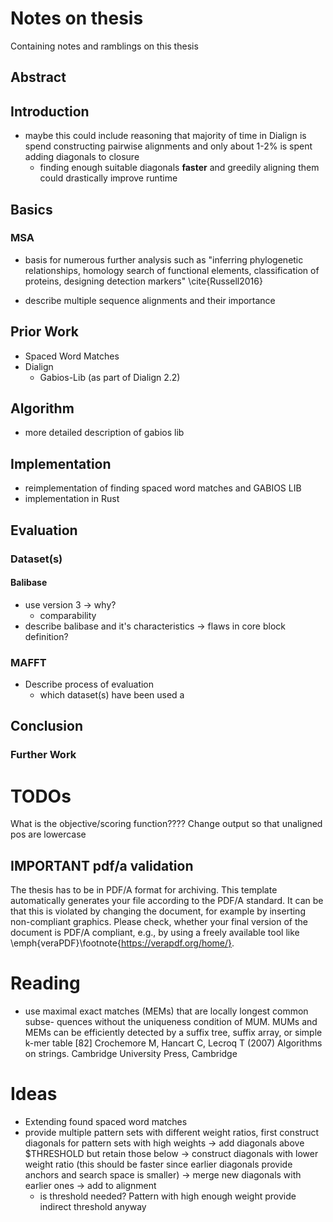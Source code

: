 # Notes on thesis
Containing notes and ramblings on this thesis


## Abstract

## Introduction

- maybe this could include reasoning that majority of time in Dialign is spend constructing pairwise alignments and only about 1-2% is spent adding diagonals to closure
    - finding enough suitable diagonals **faster** and greedily aligning them could drastically improve runtime

## Basics

### MSA
- basis for numerous further analysis such as "inferring phylogenetic relationships, homology search of functional elements, classification of proteins, designing detection markers" \cite{Russell2016}

- describe multiple sequence alignments and their importance


## Prior Work
- Spaced Word Matches
- Dialign
    - Gabios-Lib (as part of Dialign 2.2)

## Algorithm

- more detailed description of gabios lib 

## Implementation
- reimplementation of finding spaced word matches and GABIOS LIB
- implementation in Rust

## Evaluation

### Dataset(s)
#### Balibase
- use version 3 -> why?
    - comparability
- describe balibase and it's characteristics -> flaws in core block definition?


### MAFFT

- Describe process of evaluation
    - which dataset(s) have been used a

## Conclusion

### Further Work




# TODOs

What is the objective/scoring function????
Change output so that unaligned pos are lowercase

## IMPORTANT pdf/a validation
The thesis has to be in PDF/A format for archiving. This template automatically generates your file according to the PDF/A standard. It can be that this is violated by changing the document, for example by inserting non-compliant graphics. Please check, whether your final version of the document is PDF/A compliant, e.g., by using a freely available tool like \emph{veraPDF}\footnote{https://verapdf.org/home/}.


# Reading
- use maximal exact matches (MEMs) that are locally longest common subse- quences without the uniqueness condition of MUM. MUMs and MEMs can be efficiently detected by a suffix tree, suffix array, or simple k-mer table [82] Crochemore M, Hancart C, Lecroq T (2007) Algorithms on strings. Cambridge University Press, Cambridge


# Ideas
- Extending found spaced word matches
- provide multiple pattern sets with different weight ratios, first construct diagonals for pattern sets with high weights -> add diagonals above $THRESHOLD but retain those below -> construct diagonals with lower weight ratio (this should be faster since earlier diagonals provide anchors and search space is smaller) -> merge new diagonals with earlier ones -> add to alignment
    - is threshold needed? Pattern with high enough weight provide indirect threshold anyway